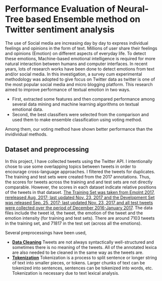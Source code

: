 # Performance Evaluation of Neural-Tree based Ensemble method on Twitter sentiment analysis
The use of Social media are increasing day by day to express individual feelings and opinions in the form of text. Millions of user share their feelings and opinions (Emotion) on different aspects of everyday life. To detect these emotions, Machine-based emotional intelligence is required for more natural interaction between humans and computer interfaces. In recent years, lots of research works have been done to detect emotions from text and/or social media. In this investigation, a survey cum
experimental methodology was adopted to give focus on Twitter data as twitter is one of the most popular social media and micro blogging platform. This research aimed to improve performance of textual emotion in two ways. 
- First, extracted some features and then compared performance among several data mining and machine learning algorithms on textual emotional data. 
- Second, the best classifiers were selected from the comparison and used them to make ensemble classification using voting method.

Among them, our voting method have shown better performance than the invidividual methods.

## Dataset and preprocessing

In this project, I have collected tweets using the Twitter API. I intentionally chose to use some overlapping topics between tweets in order to encourage cross-language approaches. I filtered the tweets for duplicates. The training and test sets were created from the 2017 annotations. Thus, the scores for tweets across the training and
and test sets are not directly comparable. However, the scores in each dataset indicate relative positions of the tweets in that dataset. [The Training Set was taken from EmoInt 2017, rereleased Aug, 2017; last updated Nov. 23, 2017 and the Development Set was released Sep. 25, 2017; last updated Nov. 23, 2017 and all test tweets were collected over the period of December 2016-January 2017](https://arxiv.org/abs/1804.06658). The data files include the tweet id, the tweet, the emotion of the tweet and the emotion intensity (for training and test sets). There are around 7103 tweets in the training set, and 71817 in the test set (across all the emotions).

Several preprocessings have been used, 

- **[Data Cleaning](https://ieeexplore.ieee.org/document/7050801)** Tweets are not always syntactically well-structured and sometimes there is no meaning of the tweets. All of the annotated lexica are also needed to be cleaned in the same way as the tweets are.
- **[Tokenization](https://dl.acm.org/doi/10.3115/992424.992434)** Tokenization is a process to split sentence or longer string of text into smaller pieces, or tokens. Larger chunks of text can be tokenized into sentences, sentences can be tokenized into words, etc. Tokenization is necessary due to text lexical analysis.
